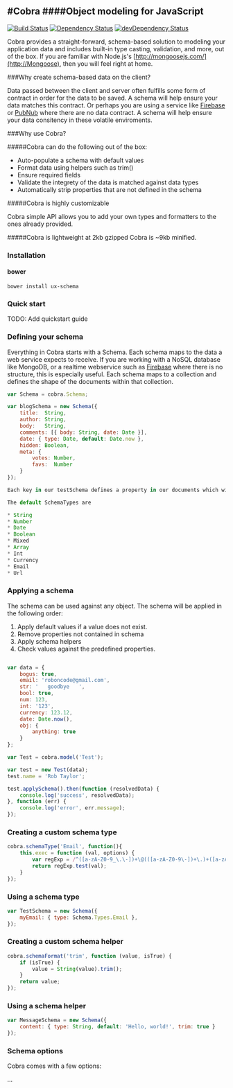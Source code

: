 #Cobra
####Object modeling for JavaScript
---
[![Build Status](https://travis-ci.org/obogo/cobra.svg?branch=master)](https://travis-ci.org/obogo/cobra) [![Dependency Status](https://david-dm.org/obogo/cobra.svg)](https://david-dm.org/obogo/cobra) [![devDependency Status](https://david-dm.org/obogo/cobra/dev-status.svg)](https://david-dm.org/obogo/cobra#info=devDependencies)

Cobra provides a straight-forward, schema-based solution to modeling your application data and includes built-in type casting, validation, and more, out of the box. If you are familiar with Node.js's [http://mongoosejs.com/](http://Mongoose), then you will feel right at home.

###Why create schema-based data on the client?

Data passed between the client and server often fulfills some form of contract in order for the data to be saved. A schema will help ensure your data matches this contract. Or perhaps you are using a service like [Firebase](https://www.firebase.com/) or [PubNub](http://www.pubnub.com/) where there are no data contract. A schema will help ensure your data consitency in these volatile enviroments.

###Why use Cobra?

#####Cobra can do the following out of the box:

*  Auto-populate a schema with default values
*  Format data using helpers such as trim()
*  Ensure required fields
*  Validate the integrety of the data is matched against data types
*  Automatically strip properties that are not defined in the schema

#####Cobra is highly customizable

Cobra simple API allows you to add your own types and formatters to the ones already provided.

#####Cobra is lightweight at 2kb gzipped
Cobra is ~9kb minified.

### Installation

#### bower
```bower install ux-schema```

### Quick start

TODO: Add quickstart guide


### Defining your schema

Everything in Cobra starts with a Schema. Each schema maps to the data a web service expects to receive. If you are working with a NoSQL database like MongoDB, or a realtime webservice such as [Firebase](https://www.firebase.com/) where there is no structure, this is especially useful. Each schema maps to a collection and defines the shape of the documents within that collection.

```javascript
var Schema = cobra.Schema;

var blogSchema = new Schema({
	title:  String,
  	author: String,
  	body:   String,
  	comments: [{ body: String, date: Date }],
  	date: { type: Date, default: Date.now },
  	hidden: Boolean,
  	meta: {
    	votes: Number,
    	favs:  Number
  	}
});

Each key in our testSchema defines a property in our documents which will be cast to its associated SchemaType. For example, we've defined a title which will be cast to the String SchemaType and date which will be cast to a Date SchemaType. Keys may also be assigned nested objects containing further key/type definitions (e.g. the `meta` property above).

The default SchemaTypes are

* String
* Number
* Date
* Boolean
* Mixed
* Array
* Int
* Currency
* Email
* Url

```

### Applying a schema

The schema can be used against any object. The schema will be applied in the following order:

1. Apply default values if a value does not exist. 
2. Remove properties not contained in schema
3. Apply schema helpers
4. Check values against the predefined properties.


```javascript

var data = {
    bogus: true,
    email: 'roboncode@gmail.com',
    str: '   goodbye   ',
    bool: true,
    num: 123,
    int: '123',
    currency: 123.12,
    date: Date.now(),
    obj: {
        anything: true
    }
};

var Test = cobra.model('Test');

var test = new Test(data);
test.name = 'Rob Taylor';

test.applySchema().then(function (resolvedData) {
    console.log('success', resolvedData);
}, function (err) {
    console.log('error', err.message);
});
```

### Creating a custom schema type

```javascript
cobra.schemaType('Email', function(){
	this.exec = function (val, options) {
    	var regExp = /^([a-zA-Z0-9_\.\-])+\@(([a-zA-Z0-9\-])+\.)+([a-zA-Z0-9]{2,4})+$/;
    	return regExp.test(val);
	}
});
```

### Using a schema type

```javascript
var TestSchema = new Schema({
	myEmail: { type: Schema.Types.Email },
});
```

### Creating a custom schema helper

```javascript
cobra.schemaFormat('trim', function (value, isTrue) {
    if (isTrue) {
        value = String(value).trim();
    }
    return value;
});
```

### Using a schema helper

```javascript
var MessageSchema = new Schema({
	content: { type: String, default: 'Hello, world!', trim: true }
});
```

### Schema options

Cobra comes with a few options:

...